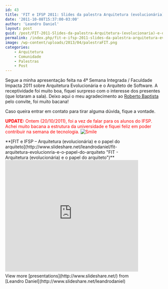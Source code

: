 ```yaml
---
id: 43
title: 'FIT e IFSP 2011: Slides da palestra Arquitetura (evolucionária) e o arquiteto'
date: '2011-10-08T15:37:00-03:00'
author: 'Leandro Daniel'
layout: post
guid: /post/FIT-2011-Slides-da-palestra-Arquitetura-(evolucionaria)-e-o-arquiteto.aspx
permalink: /index.php/fit-e-ifsp-2011-slides-da-palestra-arquitetura-evolucionaria-e-o-arquiteto/
image: /wp-content/uploads/2013/04/palestraFIT.png
categories:
    - Arquitetura
    - Comunidade
    - Palestras
    - Post
---
```


Segue a minha apresentação feita na 4ª Semana Integrada / Faculdade Impacta 2011 sobre Arquitetura Evolucionária e o Arquiteto de Software. A receptividade foi muito boa, fiquei surpreso com o interesse dos presentes (que lotaram a sala). Deixo aqui o meu agradecimento ao [Roberto Baptista](http://www.emphasys.com.br) pelo convite, foi muito bacana!

Caso queira entrar em contato para tirar alguma dúvida, fique a vontade.

<span style="color: #ff0000;">**UPDATE:** Ontem (20/10/2011), foi a vez de falar para os alunos do IFSP. Achei muito bacana a estrutura da universidade e fiquei feliz em poder contribuir na semana de tecnologia. ![Smile](http://www.leandrodaniel.com/editors/tiny_mce_3_3_9_2/plugins/emotions/img/smiley-smile.gif "Smile")</span>

<div id="__ss_9599894" style="width: 425px;">**[FIT e IFSP – Arquitetura (evolucionária) e o papel do arquiteto](http://www.slideshare.net/leandrodaniel/fit-arquitetura-evolucionria-e-o-papel-do-arquiteto "FIT - Arquitetura (evolucionária) e o papel do arquiteto")** <iframe frameborder="0" height="355" loading="lazy" marginheight="0" marginwidth="0" scrolling="no" src="http://www.slideshare.net/slideshow/embed_code/9599894" width="425"></iframe><div style="padding-bottom: 12px; padding-left: 0px; padding-right: 0px; padding-top: 5px;">View more [presentations](http://www.slideshare.net/) from [Leandro Daniel](http://www.slideshare.net/leandrodaniel)</div></div>